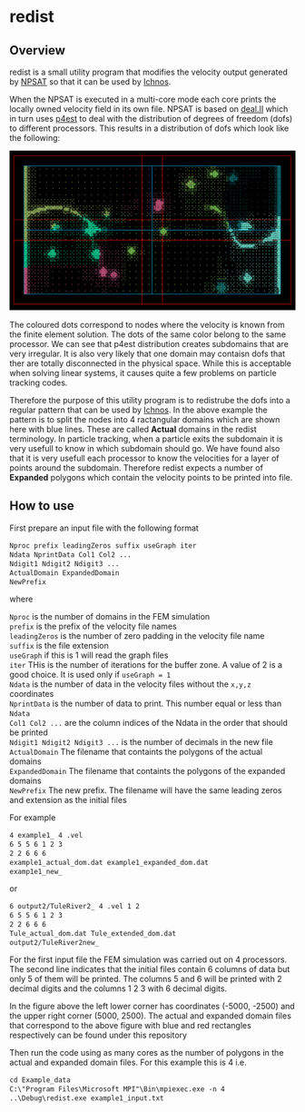 redist
====
Overview
---
redist is a small utility program that modifies the velocity output generated by [NPSAT](https://gwt.ucdavis.edu/research-tools-and-applications/npsat-engine) so that it can be used by [Ichnos](https://github.com/giorgk/ichnos).

When the NPSAT is executed in a multi-core mode each core prints the locally owned velocity field in its own file. NPSAT is based on [deal.II](https://www.dealii.org/) which in turn uses [p4est](https://www.p4est.org/) to deal with the distribution of degrees of freedom (dofs) to different processors. This results in a distribution of dofs which look like the following:

![Typical distribution of degrees of freedom from p4est](Example_data/dofs_example1_v2.png)

The coloured dots correspond to nodes where the velocity is known from the finite element solution. The dots of the same color belong to the same processor. We can see that p4est distribution creates subdomains that are very irregular. It is also very likely that one domain may contaisn dofs that ther are totally disconnected in the physical space. While this is acceptable when solving linear systems, it causes quite a few problems on particle tracking codes.

Therefore the purpose of this utility program is to redistrube the dofs into a regular pattern that can be used by [Ichnos](https://github.com/giorgk/ichnos). In the above example the pattern is to split the nodes into 4 ractangular domains which are shown here with blue lines. These are called __Actual__ domains in the redist terminology. In particle tracking, when a particle exits the subdomain it is very usefull to know in which subdomain should go. We have found also that it is very usefull each processor to know the velocities for a layer of points around the subdomain. Therefore redist expects a number of __Expanded__ polygons which contain the velocity points to be printed into file.       

How to use
---
First prepare an input file with the following format
```
Nproc prefix leadingZeros suffix useGraph iter
Ndata NprintData Col1 Col2 ...
Ndigit1 Ndigit2 Ndigit3 ...
ActualDomain ExpandedDomain
NewPrefix 
```
where 

`Nproc` is the number of domains in the FEM simulation </br>
`prefix` is the prefix of the velocity file names </br>
`leadingZeros` is the number of zero padding in the velocity file name </br>
`suffix` is the file extension </br>
`useGraph` if this is 1 will read the graph files</br>
`iter` THis is the number of iterations for the buffer zone. A value of 2 is a good choice. It is used only if `useGraph = 1`</br> 
`Ndata` is the number of data in the velocity files without the `x,y,z` coordinates </br>
`NprintData` is the number of data to print. This number equal or less than ` Ndata` </br>
`Col1 Col2 ...` are the column indices of the Ndata in the order that should be printed </br>
`Ndigit1 Ndigit2 Ndigit3 ...` is the number of decimals in the new file</br>
`ActualDomain` The filename that containts the polygons of the actual domains</br>
`ExpandedDomain` The filename that containts the polygons of the expanded domains</br>
`NewPrefix` The new prefix. The filename will have the same leading zeros and extension as the initial files

For example</br>
```
4 example1_ 4 .vel
6 5 5 6 1 2 3 
2 2 6 6 6
example1_actual_dom.dat example1_expanded_dom.dat
examp1e1_new_
```
or
```
6 output2/TuleRiver2_ 4 .vel 1 2
6 5 5 6 1 2 3 
2 2 6 6 6
Tule_actual_dom.dat Tule_extended_dom.dat
output2/TuleRiver2new_
```

For the first input file the FEM simulation was carried out on 4 processors.</br>
The second line indicates that the initial files contain 6 columns of data but only 5 of them will be printed. The columns 5 and 6 will be printed with 2 decimal digits and the columns 1 2 3 with 6 decimal digits. 


In the figure above the left lower corner has coordinates (-5000, -2500) and the upper right corner (5000, 2500). The actual and expanded domain files that correspond to the above figure with blue and red rectangles respectively can be found under this repository

Then run the code using as many cores as the number of polygons in the actual and expanded domain files. For this example this is 4 i.e.
```
cd Example_data
C:\"Program Files\Microsoft MPI"\Bin\mpiexec.exe -n 4 ..\Debug\redist.exe example1_input.txt
```